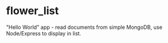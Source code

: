 # flower_list
"Hello World" app - read documents from simple MongoDB, use Node/Express to display in list.
